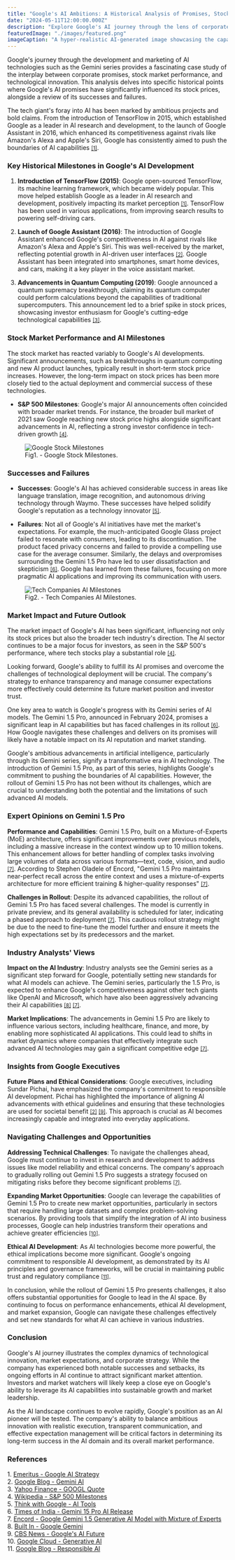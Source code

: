 ```yaml
---
title: "Google's AI Ambitions: A Historical Analysis of Promises, Stock Performance, and Market Impact"
date: "2024-05-11T12:00:00.000Z"
description: "Explore Google's AI journey through the lens of corporate promises, stock market performance, and technological innovation, uncovering key milestones, successes, failures, and future outlook."
featuredImage: "./images/featured.png"
imageCaption: "A hyper-realistic AI-generated image showcasing the capabilities of Stable Diffusion"
---
```


Google's journey through the development and marketing of AI technologies such as the Gemini series
provides a fascinating case study of the interplay between corporate promises, stock market
performance, and technological innovation. This analysis delves into specific historical points
where Google's AI promises have significantly influenced its stock prices, alongside a review of
its successes and failures.

The tech giant's foray into AI has been marked by ambitious projects and bold claims. From the
introduction of TensorFlow in 2015, which established Google as a leader in AI research and
development, to the launch of Google Assistant in 2016, which enhanced its competitiveness against
rivals like Amazon's Alexa and Apple's Siri, Google has consistently aimed to push the boundaries
of AI capabilities <small><a href="#ref1">[1]</a></small>.

### Key Historical Milestones in Google's AI Development

1. **Introduction of TensorFlow (2015)**: Google open-sourced TensorFlow, its machine learning
   framework, which became widely popular. This move helped establish Google as a leader in AI
   research and development, positively impacting its market perception <small><a href="#ref1">[1]</a></small>. TensorFlow has been used
   in various applications, from improving search results to powering self-driving cars.

2. **Launch of Google Assistant (2016)**: The introduction of Google Assistant enhanced Google's
   competitiveness in AI against rivals like Amazon's Alexa and Apple's Siri. This was well-received
   by the market, reflecting potential growth in AI-driven user interfaces <small><a href="#ref2">[2]</a></small>. Google Assistant has
   been integrated into smartphones, smart home devices, and cars, making it a key player in the voice
   assistant market.

3. **Advancements in Quantum Computing (2019)**: Google announced a quantum supremacy breakthrough,
   claiming its quantum computer could perform calculations beyond the capabilities of traditional
   supercomputers. This announcement led to a brief spike in stock prices, showcasing investor
   enthusiasm for Google's cutting-edge technological capabilities <small><a href="#ref3">[3]</a></small>.

### Stock Market Performance and AI Milestones

The stock market has reacted variably to Google's AI developments. Significant announcements, such
as breakthroughs in quantum computing and new AI product launches, typically result in short-term
stock price increases. However, the long-term impact on stock prices has been more closely tied to
the actual deployment and commercial success of these technologies.

- **S&P 500 Milestones**: Google's major AI announcements often coincided with broader market
  trends. For instance, the broader bull market of 2021 saw Google reaching new stock price highs
  alongside significant advancements in AI, reflecting a strong investor confidence in tech-driven
  growth <small><a href="#ref4">[4]</a></small>.

<figure>
  <img src="google_stock_milestones.png" alt="Google Stock Milestones">
  <figcaption>
    Fig1. - Google Stock Milestones.
  </figcaption>
</figure>

### Successes and Failures

- **Successes**: Google's AI has achieved considerable success in areas like language translation,
  image recognition, and autonomous driving technology through Waymo. These successes have helped
  solidify Google's reputation as a technology innovator <small><a href="#ref5">[5]</a></small>.

- **Failures**: Not all of Google's AI initiatives have met the market's expectations. For example,
  the much-anticipated Google Glass project failed to resonate with consumers, leading to its
  discontinuation. The product faced privacy concerns and failed to provide a compelling use case for
  the average consumer. Similarly, the delays and overpromises surrounding the Gemini 1.5 Pro have
  led to user dissatisfaction and skepticism <small><a href="#ref6">[6]</a></small>. Google has learned from these failures, focusing on
  more pragmatic AI applications and improving its communication with users.

<figure>
  <img src="tech_companies_ai_milestones.png" alt="Tech Companies AI Milestones">
  <figcaption>Fig2. - Tech Companies AI Milestones.</figcaption>
</figure>

### Market Impact and Future Outlook

The market impact of Google's AI has been significant, influencing not only its stock prices but also the broader tech industry's direction. The AI sector continues to be a major focus for investors, as seen in the S&P 500's performance, where tech stocks play a substantial role <small><a href="#ref4">[4]</a></small>.

Looking forward, Google's ability to fulfill its AI promises and overcome the challenges of technological deployment will be crucial. The company's strategy to enhance transparency and manage consumer expectations more effectively could determine its future market position and investor trust.

One key area to watch is Google's progress with its Gemini series of AI models. The Gemini 1.5 Pro,
announced in February 2024, promises a significant leap in AI capabilities but has faced challenges
in its rollout <small><a href="#ref6">[6]</a></small>. How Google navigates these challenges and delivers on its promises will likely
have a notable impact on its AI reputation and market standing.

Google's ambitious advancements in artificial intelligence, particularly through its Gemini series, signify a transformative era in AI technology. The introduction of Gemini 1.5 Pro, as part of this series, highlights Google's commitment to pushing the boundaries of AI capabilities. However, the rollout of Gemini 1.5 Pro has not been without its challenges, which are crucial to understanding both the potential and the limitations of such advanced AI models.

### Expert Opinions on Gemini 1.5 Pro

**Performance and Capabilities**: Gemini 1.5 Pro, built on a Mixture-of-Experts (MoE) architecture, offers significant improvements over previous models, including a massive increase in the context window up to 10 million tokens. This enhancement allows for better handling of complex tasks involving large volumes of data across various formats—text, code, vision, and audio <small><a href="#ref7">[7]</a></small>. According to Stephen Oladele of Encord, "Gemini 1.5 Pro maintains near-perfect recall across the entire context and uses a mixture-of-experts architecture for more efficient training & higher-quality responses" <small><a href="#ref7">[7]</a></small>.

**Challenges in Rollout**: Despite its advanced capabilities, the rollout of Gemini 1.5 Pro has faced several challenges. The model is currently in private preview, and its general availability is scheduled for later, indicating a phased approach to deployment <small><a href="#ref7">[7]</a></small>. This cautious rollout strategy might be due to the need to fine-tune the model further and ensure it meets the high expectations set by its predecessors and the market.

### Industry Analysts' Views

**Impact on the AI Industry**: Industry analysts see the Gemini series as a significant step forward for Google, potentially setting new standards for what AI models can achieve. The Gemini series, particularly the 1.5 Pro, is expected to enhance Google's competitiveness against other tech giants like OpenAI and Microsoft, which have also been aggressively advancing their AI capabilities <small><a href="#ref8">[8]</a></small> <small><a href="#ref7">[7]</a></small>.

**Market Implications**: The advancements in Gemini 1.5 Pro are likely to influence various sectors, including healthcare, finance, and more, by enabling more sophisticated AI applications. This could lead to shifts in market dynamics where companies that effectively integrate such advanced AI technologies may gain a significant competitive edge <small><a href="#ref7">[7]</a></small>.

### Insights from Google Executives

**Future Plans and Ethical Considerations**: Google executives, including Sundar Pichai, have emphasized the company's commitment to responsible AI development. Pichai has highlighted the importance of aligning AI advancements with ethical guidelines and ensuring that these technologies are used for societal benefit <small><a href="#ref2">[2]</a></small> <small><a href="#ref9">[9]</a></small>. This approach is crucial as AI becomes increasingly capable and integrated into everyday applications.

### Navigating Challenges and Opportunities

**Addressing Technical Challenges**: To navigate the challenges ahead, Google must continue to invest in research and development to address issues like model reliability and ethical concerns. The company's approach to gradually rolling out Gemini 1.5 Pro suggests a strategy focused on mitigating risks before they become significant problems <small><a href="#ref7">[7]</a></small>.

**Expanding Market Opportunities**: Google can leverage the capabilities of Gemini 1.5 Pro to create new market opportunities, particularly in sectors that require handling large datasets and complex problem-solving scenarios. By providing tools that simplify the integration of AI into business processes, Google can help industries transform their operations and achieve greater efficiencies  <small><a href="#ref10">[10]</a></small>.

**Ethical AI Development**: As AI technologies become more powerful, the ethical implications become more significant. Google's ongoing commitment to responsible AI development, as demonstrated by its AI principles and governance frameworks, will be crucial in maintaining public trust and regulatory compliance  <small><a href="#ref11">[11]</a></small>.

In conclusion, while the rollout of Gemini 1.5 Pro presents challenges, it also offers substantial opportunities for Google to lead in the AI space. By continuing to focus on performance enhancements, ethical AI development, and market expansion, Google can navigate these challenges effectively and set new standards for what AI can achieve in various industries.


### Conclusion

Google's AI journey illustrates the complex dynamics of technological innovation, market expectations, and corporate strategy. While the company has experienced both notable successes and setbacks, its ongoing efforts in AI continue to attract significant market attention. Investors and market watchers will likely keep a close eye on Google's ability to leverage its AI capabilities into sustainable growth and market leadership.

As the AI landscape continues to evolve rapidly, Google's position as an AI pioneer will be tested. The company's ability to balance ambitious innovation with realistic execution, transparent communication, and effective expectation management will be critical factors in determining its long-term success in the AI domain and its overall market performance.

### References

<a id="ref1"></a>1. [Emeritus - Google AI Strategy](https://emeritus.org/blog/ai-strategy-google/)  
<a id="ref2"></a>2. [Google Blog - Gemini AI](https://blog.google/products/google-one/google-one-gemini-ai-gmail-docs-sheets/)  
<a id="ref3"></a>3. [Yahoo Finance - GOOGL Quote](https://finance.yahoo.com/quote/GOOGL/)  
<a id="ref4"></a>4. [Wikipedia - S&P 500 Milestones](https://en.wikipedia.org/wiki/Closing_milestones_of_the_S%26P_500)  
<a id="ref5"></a>5. [Think with Google - AI Tools](https://www.thinkwithgoogle.com/intl/en-emea/marketing-strategies/automation/using-google-ai-tools/)  
<a id="ref6"></a>6. [Times of India - Gemini 15 Pro AI Release](https://timesofindia.indiatimes.com/gadgets-news/google-releases-gemini-15-pro-ai-model-heres-what-company-ceo-sundar-pichai-has-to-say/articleshow/107732867.cms)  
<a id="ref7"></a>7. [Encord - Google Gemini 1.5 Generative AI Model with Mixture of Experts](https://encord.com/blog/google-gemini-1-5-generative-ai-model-with-mixture-of-experts/)  
<a id="ref8"></a>8. [Built In - Google Gemini](https://builtin.com/articles/google-gemini)  
<a id="ref9"></a>9. [CBS News - Google's AI Future](https://www.cbsnews.com/news/google-artificial-intelligence-future-60-minutes-transcript-2023-04-16/)  
<a id="ref10"></a>10. [Google Cloud - Generative AI](https://cloud.google.com/ai/generative-ai)  
<a id="ref11"></a>11. [Google Blog - Responsible AI](https://blog.google/technology/ai/responsible-ai-looking-back-at-2022-and-to-the-future/)
